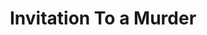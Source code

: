 ---
title: Invitation To a Murder
year: 1951
opening_date: 1951-03-02
closing_date: 1951-03-10
layout: productions
image:
image_caption:
image_credit:
playbill: 
category: 
Theatre: Theatre Jacksonville
Venue: Little Theatre
cast:
  Detective Sergeant Selbridge: E.L. Patton, Jr.
  Doctor Linton: George Durney
  Estelle Channing: Yvonne Peairs
  Horatio Channing: Gene Sayre
  Jeanette Thorne: Midge Veal
  Lorinda Channing: Louise Howarth
  Martin: Elmo Lehman
  Mr. Dickson: Larry Zell
  Pedro: Gene Patton
  Peter Thorne: David Mozo
  Walter Channing: Walter D. Smith
crew:
  Art Work: Elva Stein
  Assistant Director: Edna Spindel
  Assistant Electrician: Su Hawkins
  Curtain: L.J. Gift
  Director: Paul E. Geisenhof
  Electrician:
    - Ozzie De Armona
    - Walter Quattlebaum
  Make-up Assistant:
    - Jane Porter
    - Roy Meischner
    - Norma Barri
    - Jack Vaughn
    - Ernestine Taylor
    - Bill Gibbs
    - Ruth Hamilton
    - Larry Zell
    - Doris Hobgood
  Make-up Chairman: Richard Kaszner
  Properties Assistant:
    - Evelyn Moccia
    - Mrs. L.L. Parks
    - Dr. Harry A. Nevel
  Properties Chairman: Margaret Lafferty
  Set and Technical Direction: Pete House
  Set Construction and Painting:
    - Larry Zell
    - Carl Hagen
    - Walter Quattlebaum
    - Laurel Barton
    - Gloria Meekins
    - Frankie Goldberg
    - Bill Gibbs
    - Peggy Gift
    - L.J. Gift
    - Budd Porter
    - Richard Kaszner
    - James Beach
    - Elmo Lehman
  Sound and Music: Peggy Gift
  Stage Manager: Sue Miller
  Wardrobe Assistant:
    - Ann Love
    - Janet Sucow
    - Edithe Price
    - Laurel Barton
    - Karen O'Shaughnessy
    - Polly Clendenning
    - Grace Ogden
    - Mary Sober
  Wardrobe Chairman: Margaret Fairweather
orchestra:
external_links:
---